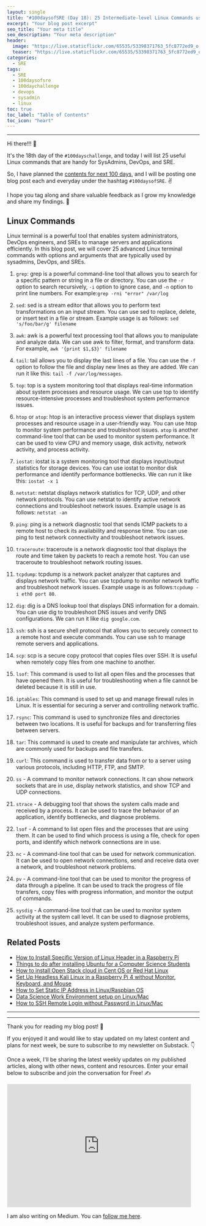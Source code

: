 ```yaml
---
layout: single
title: "#100daysofSRE (Day 18): 25 Intermediate-level Linux Commands useful for SysAdmin, DevOps, and SRE"
excerpt: "Your blog post excerpt"
seo_title: "Your meta title"
seo_description: "Your meta description"
header:
  image: "https://live.staticflickr.com/65535/53398371763_5fc8772ed9_o.png"
  teaser: "https://live.staticflickr.com/65535/53398371763_5fc8772ed9_o.png"
categories:
  - SRE
tags:
  - SRE
  - 100daysofsre
  - 100daychallenge
  - devops
  - sysadmin
  - linux
toc: true
toc_label: "Table of Contents"
toc_icon: "heart"
---
```



---
Hi there!!! 👋

It's the 18th day of the `#100dayschallenge`, and today I will list 25 useful Linux commands that are handy for SysAdmins, DevOps, and SRE.

So, I have planned the  [contents for next 100 days](https://medium.com/@shantoroy/learning-about-site-reliability-engineering-with-the-100daysofsre-challenge-66380323c0d1), and I will be posting one blog post each and everyday under the hashtag  `#100daysofSRE`. ✌️

I hope you tag along and share valuable feedback as I grow my knowledge and share my findings. 🙌


## Linux Commands

Linux terminal is a powerful tool that enables system administrators, DevOps engineers, and SREs to manage servers and applications efficiently. In this blog post, we will cover 25 advanced Linux terminal commands with options and arguments that are typically used by sysadmins, DevOps, and SREs.

1.  `grep`: grep is a powerful command-line tool that allows you to search for a specific pattern or string in a file or directory. You can use the `-r` option to search recursively, `-i` option to ignore case, and `-n` option to print line numbers. For example:`grep -rni "error" /var/log`

2.  `sed`: sed is a stream editor that allows you to perform text transformations on an input stream. You can use sed to replace, delete, or insert text in a file or stream. Example usage is as follows: `sed 's/foo/bar/g' filename`

3.  `awk`: awk is a powerful text processing tool that allows you to manipulate and analyze data. We can use awk to filter, format, and transform data. For example, `awk '{print $1,$3}' filename`

4.  `tail`: tail allows you to display the last lines of a file. You can use the `-f` option to follow the file and display new lines as they are added. We can run it like this: `tail -f /var/log/messages`.

5.  `top`: top is a system monitoring tool that displays real-time information about system processes and resource usage. We can use top to identify resource-intensive processes and troubleshoot system performance issues.


6.  `htop` or `atop`: htop is an interactive process viewer that displays system processes and resource usage in a user-friendly way. You can use htop to monitor system performance and troubleshoot issues. `atop` is another command-line tool that can be used to monitor system performance. It can be used to view CPU and memory usage, disk activity, network activity, and process activity.


7.  `iostat`: iostat is a system monitoring tool that displays input/output statistics for storage devices. You can use iostat to monitor disk performance and identify performance bottlenecks. We can run it like this: `iostat -x 1`

8.  `netstat`: netstat displays network statistics for TCP, UDP, and other network protocols. You can use netstat to identify active network connections and troubleshoot network issues. Example usage is as follows: `netstat -an`

9.  `ping`: ping is a network diagnostic tool that sends ICMP packets to a remote host to check its availability and response time. You can use ping to test network connectivity and troubleshoot network issues.

10.  `traceroute`: traceroute is a network diagnostic tool that displays the route and time taken by packets to reach a remote host. You can use traceroute to troubleshoot network routing issues.

11.  `tcpdump`: tcpdump is a network packet analyzer that captures and displays network traffic. You can use tcpdump to monitor network traffic and troubleshoot network issues. Example usage is as follows:`tcpdump -i eth0 port 80`.

12.  `dig`: dig is a DNS lookup tool that displays DNS information for a domain. You can use dig to troubleshoot DNS issues and verify DNS configurations. We can run it like `dig google.com`.


14.  `ssh`: ssh is a secure shell protocol that allows you to securely connect to a remote host and execute commands. You can use ssh to manage remote servers and applications.

15.  `scp`: scp is a secure copy protocol that copies files over SSH. It is useful when remotely copy files from one machine to another.

16.  `lsof`: This command is used to list all open files and the processes that have opened them. It is useful for troubleshooting when a file cannot be deleted because it is still in use.
    
17.  `iptables`: This command is used to set up and manage firewall rules in Linux. It is essential for securing a server and controlling network traffic.
    
18.  `rsync`: This command is used to synchronize files and directories between two locations. It is useful for backups and for transferring files between servers.
    
    
22.  `tar`: This command is used to create and manipulate tar archives, which are commonly used for backups and file transfers.
    
23.  `curl`: This command is used to transfer data from or to a server using various protocols, including HTTP, FTP, and SMTP.
    

21.  `ss` - A command to monitor network connections. It can show network sockets that are in use, display network statistics, and show TCP and UDP connections.
    
22.  `strace` - A debugging tool that shows the system calls made and received by a process. It can be used to trace the behavior of an application, identify bottlenecks, and diagnose problems.
    
23.  `lsof` - A command to list open files and the processes that are using them. It can be used to find which process is using a file, check for open ports, and identify which network connections are in use.
    
    
25.  `nc` - A command-line tool that can be used for network communication. It can be used to open network connections, send and receive data over a network, and troubleshoot network problems.

    
27.  `pv` - A command-line tool that can be used to monitor the progress of data through a pipeline. It can be used to track the progress of file transfers, copy files with progress information, and monitor the output of commands.
    
    
29.  `sysdig` - A command-line tool that can be used to monitor system activity at the system call level. It can be used to diagnose problems, troubleshoot issues, and analyze system performance.
    

## Related Posts
* [How to Install Specific Version of Linux Header in a Raspberry Pi](https://shantoroy.com/raspberry%20pi/install-specific-version-of-linux-header/)
* [Things to do after installing Ubuntu for a Computer Science Students](https://shantoroy.com/linux/things-to-do-after-installing-ubuntu/)
* [How to install Open Stack cloud in Cent OS or Red Hat Linux](https://shantoroy.com/cloud/install-openstack-in-centos-redhat/)
* [Set Up Headless Kali Linux in a Raspberry Pi 4 without Monitor, Keyboard, and Mouse](https://shantoroy.com/security/install-kali-linux-in-raspberry-pi-4/)
* [How to Set Static IP Address in Linux/Raspbian OS](https://shantoroy.com/linux/set-static-hostname-linux-mac-windows-raspbian/)
* [Data Science Work Environment setup on Linux/Mac](https://shantoroy.com/data%20science/data-science-environment-python-r-julia/)
* [How to SSH Remote Login without Password in Linux/Mac](https://shantoroy.com/system%20administration/ssh-login-without-password-linux-mac/)

___

___

Thank you for reading my blog post! 🙏

If you enjoyed it and would like to stay updated on my latest content and plans for next week, be sure to subscribe to my newsletter on Substack. 👇

Once a week, I'll be sharing the latest weekly updates on my published articles, along with other news, content and resources. Enter your email below to subscribe and join the conversation for Free! ✍️

<iframe src="https://shantoroy.substack.com/embed" width="480" height="320" style="border:1px solid #EEE; background:white;" frameborder="0" scrolling="no"></iframe>

I am also writing on Medium. You can [follow me here](https://medium.com/@shantoroy).
<!--stackedit_data:
eyJoaXN0b3J5IjpbLTMxMzk5MTI2NiwtNjI0OTQwNjQ2XX0=
-->